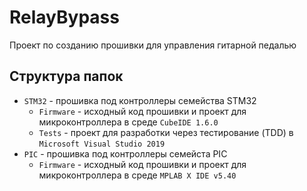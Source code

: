 # RelayBypass

Проект по созданию прошивки для управления гитарной педалью

## Структура папок

* `STM32` - прошивка под контроллеры семейства STM32
  * `Firmware` - исходный код прошивки и проект для микроконтроллера в среде `CubeIDE 1.6.0`
  * `Tests` - проект для разработки через тестирование (TDD) в `Microsoft Visual Studio 2019`
* `PIC` - прошивка под контроллеры семейста PIC
  * `Firmware` - исходный код прошивки и проект для микроконтроллера в среде `MPLAB X IDE v5.40`
